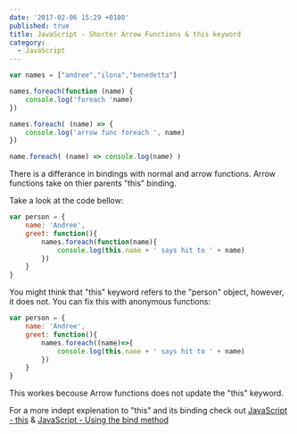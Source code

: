 ```yaml
---
date: '2017-02-06 15:29 +0100'
published: true
title: JavaScript - Shorter Arrow Functions & this keyword
category:
  - JavaScript
---
```

```js
var names = ["andree","ilona","benedetta"]

names.foreach(function (name) {
    console.log('foreach 'name)
})

names.foreach( (name) => {
    console.log('arrow func foreach ', name)
})

name.foreach( (name) => console.log(name) )
```

There is a differance in bindings with normal and arrow functions. Arrow functions take on thier parents "this" binding.

Take a look at the code bellow:

```js
var person = {
    name: 'Andree',
    greet: function(){
        names.foreach(function(name){
            console.log(this.name + ' says hit to ' + name)
        })
    }
}
```

You might think that "this" keyword refers to the "person" object, however, it does not. You can fix this with anonymous functions:

```js
var person = {
    name: 'Andree',
    greet: function(){
        names.foreach((name)=>{
            console.log(this.name + ' says hit to ' + name)
        })
    }
}
```

This workes becouse Arrow functions does not update the "this" keyword. 

For a more indept explenation to "this" and its binding check out [JavaScript - this](/2017/javascript-this/) & [JavaScript - Using the bind method](/2017/javascript-using-the-bind-method/)
